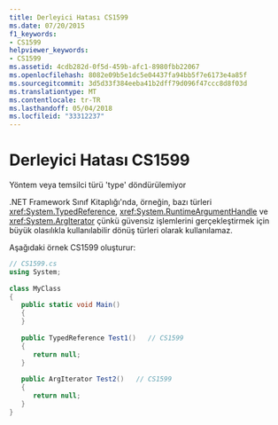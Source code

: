 ```yaml
---
title: Derleyici Hatası CS1599
ms.date: 07/20/2015
f1_keywords:
- CS1599
helpviewer_keywords:
- CS1599
ms.assetid: 4cdb282d-0f5d-459b-afc1-8980fbb22067
ms.openlocfilehash: 8082e09b5e1dc5e04437fa94bb5f7e6173e4a85f
ms.sourcegitcommit: 3d5d33f384eeba41b2dff79d096f47ccc8d8f03d
ms.translationtype: MT
ms.contentlocale: tr-TR
ms.lasthandoff: 05/04/2018
ms.locfileid: "33312237"
---
```

# <a name="compiler-error-cs1599"></a>Derleyici Hatası CS1599
Yöntem veya temsilci türü 'type' döndürülemiyor  
  
 .NET Framework Sınıf Kitaplığı'nda, örneğin, bazı türleri <xref:System.TypedReference>, <xref:System.RuntimeArgumentHandle> ve <xref:System.ArgIterator> çünkü güvensiz işlemlerini gerçekleştirmek için büyük olasılıkla kullanılabilir dönüş türleri olarak kullanılamaz.  
  
 Aşağıdaki örnek CS1599 oluşturur:  
  
```csharp  
// CS1599.cs  
using System;  
  
class MyClass  
{  
   public static void Main()  
   {  
   }  
  
   public TypedReference Test1()   // CS1599  
   {  
      return null;  
   }  
  
   public ArgIterator Test2()   // CS1599  
   {  
      return null;  
   }  
}  
```
